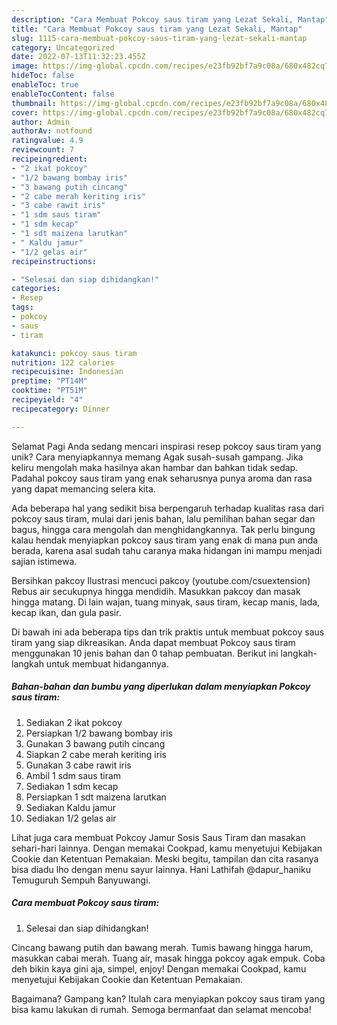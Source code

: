 ```yaml
---
description: "Cara Membuat Pokcoy saus tiram yang Lezat Sekali, Mantap"
title: "Cara Membuat Pokcoy saus tiram yang Lezat Sekali, Mantap"
slug: 1115-cara-membuat-pokcoy-saus-tiram-yang-lezat-sekali-mantap
category: Uncategorized
date: 2022-07-13T11:32:23.455Z
image: https://img-global.cpcdn.com/recipes/e23fb92bf7a9c08a/680x482cq70/pokcoy-saus-tiram-foto-resep-utama.jpg
hideToc: false
enableToc: true
enableTocContent: false
thumbnail: https://img-global.cpcdn.com/recipes/e23fb92bf7a9c08a/680x482cq70/pokcoy-saus-tiram-foto-resep-utama.jpg
cover: https://img-global.cpcdn.com/recipes/e23fb92bf7a9c08a/680x482cq70/pokcoy-saus-tiram-foto-resep-utama.jpg
author: Admin
authorAv: notfound
ratingvalue: 4.9
reviewcount: 7
recipeingredient:
- "2 ikat pokcoy"
- "1/2 bawang bombay iris"
- "3 bawang putih cincang"
- "2 cabe merah keriting iris"
- "3 cabe rawit iris"
- "1 sdm saus tiram"
- "1 sdm kecap"
- "1 sdt maizena larutkan"
- " Kaldu jamur"
- "1/2 gelas air"
recipeinstructions:

- "Selesai dan siap dihidangkan!"
categories:
- Resep
tags:
- pokcoy
- saus
- tiram

katakunci: pokcoy saus tiram 
nutrition: 122 calories
recipecuisine: Indonesian
preptime: "PT14M"
cooktime: "PT51M"
recipeyield: "4"
recipecategory: Dinner

---
```



Selamat Pagi Anda sedang mencari inspirasi resep pokcoy saus tiram yang unik? Cara menyiapkannya memang Agak susah-susah gampang. Jika keliru mengolah maka hasilnya akan hambar dan bahkan tidak sedap. Padahal pokcoy saus tiram yang enak seharusnya punya aroma dan rasa yang dapat memancing selera kita.


Ada beberapa hal yang sedikit bisa berpengaruh terhadap kualitas rasa dari pokcoy saus tiram, mulai dari jenis bahan, lalu pemilihan bahan segar dan bagus, hingga cara mengolah dan menghidangkannya. Tak perlu bingung kalau hendak menyiapkan pokcoy saus tiram yang enak di mana pun anda berada, karena asal sudah tahu caranya maka hidangan ini mampu menjadi sajian istimewa.

Bersihkan pakcoy Ilustrasi mencuci pakcoy (youtube.com/csuextension) Rebus air secukupnya hingga mendidih. Masukkan pakcoy dan masak hingga matang. Di lain wajan, tuang minyak, saus tiram, kecap manis, lada, kecap ikan, dan gula pasir.


Di bawah ini ada beberapa tips dan trik praktis untuk membuat pokcoy saus tiram yang siap dikreasikan. Anda dapat membuat Pokcoy saus tiram menggunakan 10 jenis bahan dan 0 tahap pembuatan. Berikut ini langkah-langkah untuk membuat hidangannya.

<!--inarticleads1-->

##### Bahan-bahan dan bumbu yang diperlukan dalam menyiapkan Pokcoy saus tiram:

1. Sediakan 2 ikat pokcoy
1. Persiapkan 1/2 bawang bombay iris
1. Gunakan 3 bawang putih cincang
1. Siapkan 2 cabe merah keriting iris
1. Gunakan 3 cabe rawit iris
1. Ambil 1 sdm saus tiram
1. Sediakan 1 sdm kecap
1. Persiapkan 1 sdt maizena larutkan
1. Sediakan  Kaldu jamur
1. Sediakan 1/2 gelas air


Lihat juga cara membuat Pokcoy Jamur Sosis Saus Tiram dan masakan sehari-hari lainnya. Dengan memakai Cookpad, kamu menyetujui Kebijakan Cookie dan Ketentuan Pemakaian. Meski begitu, tampilan dan cita rasanya bisa diadu lho dengan menu sayur lainnya. Hani Lathifah @dapur_haniku Temuguruh Sempuh Banyuwangi. 

<!--inarticleads2-->

##### Cara membuat Pokcoy saus tiram:


1. Selesai dan siap dihidangkan!

Cincang bawang putih dan bawang merah. Tumis bawang hingga harum, masukkan cabai merah. Tuang air, masak hingga pokcoy agak empuk. Coba deh bikin kaya gini aja, simpel, enjoy! Dengan memakai Cookpad, kamu menyetujui Kebijakan Cookie dan Ketentuan Pemakaian. 

Bagaimana? Gampang kan? Itulah cara menyiapkan pokcoy saus tiram yang bisa kamu lakukan di rumah. Semoga bermanfaat dan selamat mencoba!
